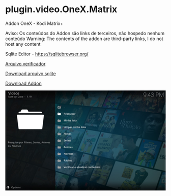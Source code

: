 # plugin.video.OneX.Matrix
Addon OneX - Kodi Matrix+

Aviso: Os conteúdos do Addon são links de terceiros, não hospedo nenhum conteúdo
Warning: The contents of the addon are third-party links, I do not host any content

Sqlite Editor - https://sqlitebrowser.org/

[Arquivo verificador](https://raw.githubusercontent.com/zoreu/base_onex/main/base.txt)

[Download arquivo sqlite](https://zoreu.inrupt.net/public/onex4.db)

[Download Addon](https://github.com/OnePlayHD/OneRepo/raw/master/matrix/plugin.video.OneX.Matrix/plugin.video.OneX.Matrix-1.0.2.zip)

![Onex Addon](https://raw.githubusercontent.com/zoreu/zoreu.github.io/master/kodi/onex_image.jpg)
